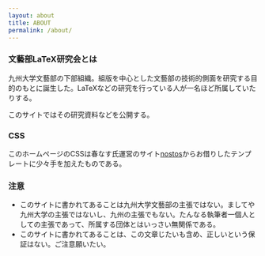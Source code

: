 ```yaml
---
layout: about
title: ABOUT
permalink: /about/
---
```


### 文藝部LaTeX研究会とは
九州大学文藝部の下部組織。組版を中心とした文藝部の技術的側面を研究する目的のもとに誕生した。LaTeXなどの研究を行っている人が一名ほど所属していたりする。

このサイトではその研究資料などを公開する。

### CSS
このホームページのCSSは春なす氏運営のサイト[nostos](http://nostos.sakura.ne.jp/template.html)からお借りしたテンプレートに少々手を加えたものである。

### 注意
* このサイトに書かれてあることは九州大学文藝部の主張ではない。ましてや九州大学の主張ではないし、九州の主張でもない。たんなる執筆者一個人としての主張であって、所属する団体とはいっさい無関係である。
* このサイトに書かれてあることは、この文章じたいも含め、正しいという保証はない。ご注意願いたい。
